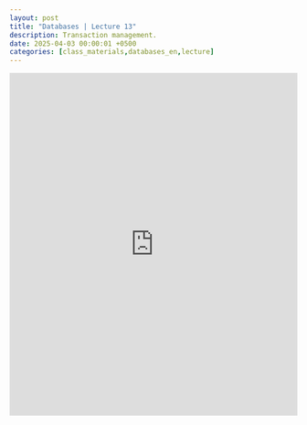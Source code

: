 ```yaml
---
layout: post
title: "Databases | Lecture 13"
description: Transaction management.
date: 2025-04-03 00:00:01 +0500
categories: [class_materials,databases_en,lecture]
---
```


<iframe src="https://drive.google.com/file/d/1n6ObjSqYb46-in3xdqAZmYvX7XmLZCnA/preview" width="100%" height="600px" frameborder="0"></iframe>